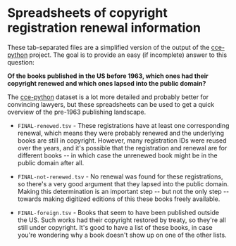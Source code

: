 # Spreadsheets of copyright registration renewal information

These tab-separated files are a simplified version of the output of
the [cce-python](https://github.com/leonardr/cce-spreadsheets)
project. The goal is to provide an easy (if incomplete) answer to this
question:

**Of the books published in the US before 1963, which ones had their
copyright renewed and which ones lapsed into the public domain?**

The [cce-python](https://github.com/leonardr/cce-spreadsheets) dataset
is a lot more detailed and probably better for convincing lawyers, but
these spreadsheets can be used to get a quick overview of the pre-1963
publishing landscape.

* `FINAL-renewed.tsv` - These registrations have at least one
  corresponding renewal, which means they were probably renewed and
  the underlying books are still in copyright. However, many
  registration IDs were reused over the years, and it's possible that
  the registration and renewal are for different books -- in which
  case the unrenewed book might be in the public domain after all.

* `FINAL-not-renewed.tsv` - No renewal was found for these
  registrations, so there's a very good argument that they lapsed into
  the public domain. Making this determination is an important step --
  but not the only step -- towards making digitized editions of this
  these books freely available.

* `FINAL-foreign.tsv` - Books that seem to have been published outside
    the US. Such works had their copyright restored by treaty, so
    they're all still under copyright. It's good to have a list of
    these books, in case you're wondering why a book doesn't show up
    on one of the other lists.
